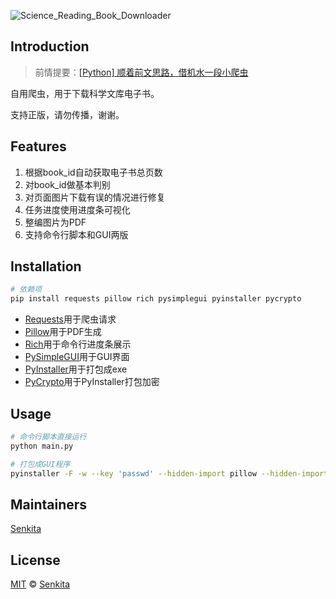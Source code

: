 ![Science_Reading_Book_Downloader](https://socialify.git.ci/Senkita/Science_Reading_Book_Downloader/image?description=1&font=Bitter&language=1&owner=1&pattern=Solid&theme=Light)

## Introduction

> 前情提要：[[Python] 顺着前文思路，借机水一段小爬虫](https://www.52pojie.cn/thread-1562830-1-1.html)

自用爬虫，用于下载科学文库电子书。

支持正版，请勿传播，谢谢。

## Features

1. 根据book_id自动获取电子书总页数
2. 对book_id做基本判别
3. 对页面图片下载有误的情况进行修复
4. 任务进度使用进度条可视化
5. 整编图片为PDF
6. 支持命令行脚本和GUI两版

## Installation

```bash
# 依赖项
pip install requests pillow rich pysimplegui pyinstaller pycrypto  
```

* [Requests](https://github.com/psf/requests)用于爬虫请求
* [Pillow](https://github.com/python-pillow/Pillow)用于PDF生成
* [Rich](https://github.com/willmcgugan/rich)用于命令行进度条展示
* [PySimpleGUI](https://github.com/PySimpleGUI/PySimpleGUI)用于GUI界面
* [PyInstaller](https://github.com/pyinstaller/pyinstaller)用于打包成exe
* [PyCrypto](https://github.com/pycrypto/pycrypto)用于PyInstaller打包加密

## Usage

```bash
# 命令行脚本直接运行
python main.py

# 打包成GUI程序
pyinstaller -F -w --key 'passwd' --hidden-import pillow --hidden-import requests --hidden-import pysimplegui -n 科学文库电子书下载器 -i icon.ico --clean --win-private-assemblies -y  main.py
```

## Maintainers

[Senkita](https://github.com/Senkita)

## License

[MIT](https://github.com/Senkita/Science_Reading_Book_Downloader/blob/main/LICENSE) © [Senkita](https://github.com/Senkita)

